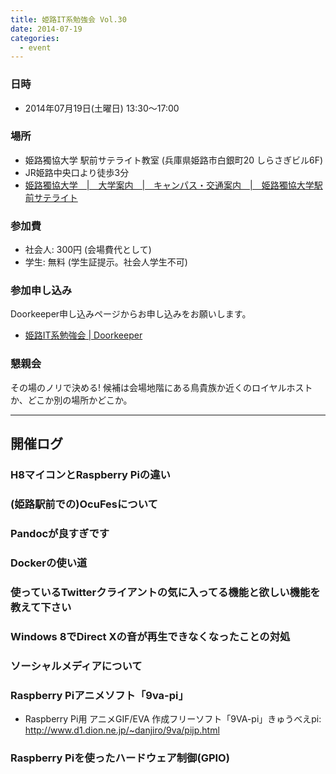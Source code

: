 ```yaml
---
title: 姫路IT系勉強会 Vol.30
date: 2014-07-19
categories:
  - event
---
```


### 日時

-   2014年07月19日(土曜日) 13:30～17:00

### 場所

-   姫路獨協大学 駅前サテライト教室 (兵庫県姫路市白銀町20 しらさぎビル6F)
-   JR姫路中央口より徒歩3分
-   [姫路獨協大学　|　大学案内　|　キャンパス・交通案内　|　姫路獨協大学駅前サテライト](http://www.himeji-du.ac.jp/access/satellite/)

### 参加費

-   社会人: 300円 (会場費代として)
-   学生: 無料 (学生証提示。社会人学生不可)

### 参加申し込み

Doorkeeper申し込みページからお申し込みをお願いします。

-   [姫路IT系勉強会 | Doorkeeper](http://histudy.doorkeeper.jp/events/13220)

### 懇親会

その場のノリで決める!
候補は会場地階にある鳥貴族か近くのロイヤルホストか、どこか別の場所かどこか。

------------------------------------------------------------------------

開催ログ
--------

### H8マイコンとRaspberry Piの違い

### (姫路駅前での)OcuFesについて

### Pandocが良すぎです

### Dockerの使い道

### 使っているTwitterクライアントの気に入ってる機能と欲しい機能を教えて下さい

### Windows 8でDirect Xの音が再生できなくなったことの対処

### ソーシャルメディアについて

### Raspberry Piアニメソフト「9va-pi」

-   Raspberry Pi用 アニメGIF/EVA 作成フリーソフト「9VA-pi」きゅうべえpi: <http://www.d1.dion.ne.jp/~danjiro/9va/pijp.html>

### Raspberry Piを使ったハードウェア制御(GPIO)
